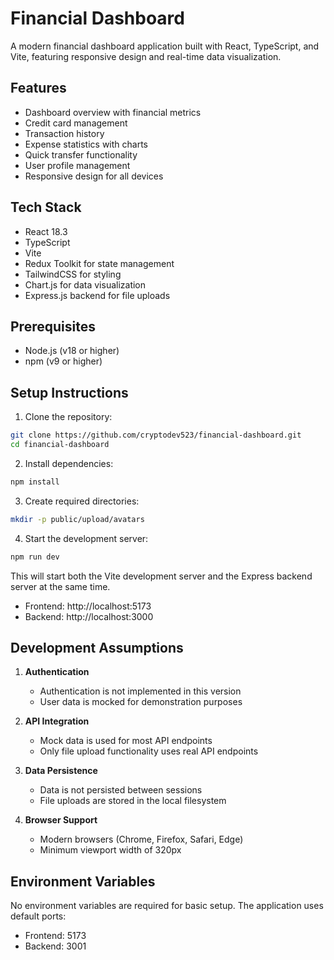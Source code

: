# Financial Dashboard

A modern financial dashboard application built with React, TypeScript, and Vite, featuring responsive design and real-time data visualization.

## Features

- Dashboard overview with financial metrics
- Credit card management
- Transaction history
- Expense statistics with charts
- Quick transfer functionality
- User profile management
- Responsive design for all devices

## Tech Stack

- React 18.3
- TypeScript
- Vite
- Redux Toolkit for state management
- TailwindCSS for styling
- Chart.js for data visualization
- Express.js backend for file uploads

## Prerequisites

- Node.js (v18 or higher)
- npm (v9 or higher)

## Setup Instructions

1. Clone the repository:

```bash
git clone https://github.com/cryptodev523/financial-dashboard.git
cd financial-dashboard
```

2. Install dependencies:

```bash
npm install
```

3. Create required directories:

```bash
mkdir -p public/upload/avatars
```

4. Start the development server:

```bash
npm run dev
```

This will start both the Vite development server and the Express backend server at the same time.

- Frontend: http://localhost:5173
- Backend: http://localhost:3000


## Development Assumptions

1. **Authentication**
   - Authentication is not implemented in this version
   - User data is mocked for demonstration purposes

2. **API Integration**
   - Mock data is used for most API endpoints
   - Only file upload functionality uses real API endpoints

3. **Data Persistence**
   - Data is not persisted between sessions
   - File uploads are stored in the local filesystem

4. **Browser Support**
   - Modern browsers (Chrome, Firefox, Safari, Edge)
   - Minimum viewport width of 320px

## Environment Variables

No environment variables are required for basic setup. The application uses default ports:
- Frontend: 5173
- Backend: 3001